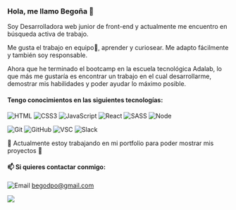 ### Hola, me llamo Begoña 👋


Soy Desarrolladora web junior de front-end y actualmente me encuentro en búsqueda activa de trabajo.

Me gusta el trabajo en equipo👯, aprender y curiosear. Me adapto fácilmente y también soy responsable.

Ahora que he terminado el bootcamp en la escuela tecnológica Adalab, lo que más me gustaría es encontrar un trabajo en el cual desarrollarme, demostrar mis habilidades y poder ayudar lo máximo posible.

#### Tengo conocimientos en las siguientes tecnologías:

![HTML](https://upload.wikimedia.org/wikipedia/commons/thumb/6/61/HTML5_logo_and_wordmark.svg/50px-HTML5_logo_and_wordmark.svg.png) ![CSS3](https://upload.wikimedia.org/wikipedia/commons/thumb/d/d5/CSS3_logo_and_wordmark.svg/36px-CSS3_logo_and_wordmark.svg.png) ![JavaScript](https://upload.wikimedia.org/wikipedia/commons/thumb/9/99/Unofficial_JavaScript_logo_2.svg/40px-Unofficial_JavaScript_logo_2.svg.png) ![React](https://upload.wikimedia.org/wikipedia/commons/thumb/4/47/React.svg/50px-React.svg.png) ![SASS](https://upload.wikimedia.org/wikipedia/commons/thumb/9/96/Sass_Logo_Color.svg/50px-Sass_Logo_Color.svg.png)  ![Node](https://upload.wikimedia.org/wikipedia/commons/thumb/d/d9/Node.js_logo.svg/60px-Node.js_logo.svg.png)

![Git](https://upload.wikimedia.org/wikipedia/commons/thumb/e/e0/Git-logo.svg/70px-Git-logo.svg.png)  ![GitHub](https://upload.wikimedia.org/wikipedia/commons/thumb/4/4a/GitHub_Mark.png/45px-GitHub_Mark.png)  ![VSC](https://upload.wikimedia.org/wikipedia/commons/thumb/9/9a/Visual_Studio_Code_1.35_icon.svg/40px-Visual_Studio_Code_1.35_icon.svg.png) ![Slack](https://upload.wikimedia.org/wikipedia/commons/thumb/d/d5/Slack_icon_2019.svg/40px-Slack_icon_2019.svg.png)


🔭 Actualmente estoy trabajando en mi portfolio para poder mostrar mis proyectos 🔭



#### 📫 Si quieres contactar conmigo:

![Email](https://upload.wikimedia.org/wikipedia/commons/thumb/5/5c/Email_Logo_PNG.png/30px-Email_Logo_PNG.png) begodpo@gmail.com

[![](https://upload.wikimedia.org/wikipedia/commons/thumb/9/9c/Antu_linkedin.svg/30px-Antu_linkedin.svg.png)](https://www.linkedin.com/in/bego%C3%B1a-del-pozo-oltra/)



